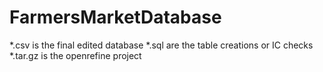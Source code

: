 # FarmersMarketDatabase

*.csv is the final edited database
*.sql are the table creations or IC checks
*.tar.gz is the openrefine project
